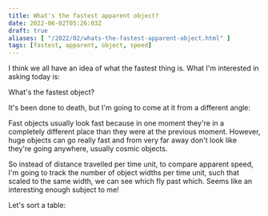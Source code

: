 ```yaml
---
title: What's the fastest apparent object?
date: 2022-06-02T05:26:03Z
draft: true
aliases: [ "/2022/02/whats-the-fastest-apparent-object.html" ]
tags: [fastest, apparent, object, speed]
---
```


I think we all have an idea of what the fastest thing is. What I'm interested in asking today is:

What's the fastest object?

It's been done to death, but I'm going to come at it from a different angle:

Fast objects usually look fast because in one moment they're in a completely different place than they were at the previous moment. However, huge objects can go really fast and from very far away don't look like they're going anywhere, usually cosmic objects.

So instead of distance travelled per time unit, to compare apparent speed, I'm going to track the number of object widths per time unit, such that scaled to the same width, we can see which fly past which. Seems like an interesting enough subject to me!

Let's sort a table:

